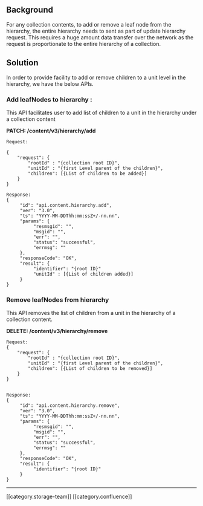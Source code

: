 
## Background
For any collection contents, to add or remove a leaf node from the hierarchy, the entire hierarchy needs to sent as part of update hierarchy request. This requires a huge amount data transfer over the network as the request is proportionate to the entire hierarchy of a collection.


## Solution
In order to provide facility to add or remove children to a unit level in the hierarchy, we have the below APIs.


### Add leafNodes to hierarchy : 
This API facilitates user to add list of children to a unit in the hierarchy under a collection content

 **PATCH: /content/v3/hierarchy/add** 


```
Request:

{
    "request": {
        "rootId" : "{collection root ID}",
		"unitId" : "{first Level parent of the children}",
		"children": [{List of children to be added}]
    }
}
```



```
Response:
{
     "id": "api.content.hierarchy.add",
     "ver": "3.0",
     "ts": "YYYY-MM-DDThh:mm:ssZ+/-nn.nn",
     "params": {
          "resmsgid": "",
          "msgid": "",
          "err": "",
          "status": "successful",
          "errmsg": ""
     },
     "responseCode": "OK",
     "result": {
          "identifier": "{root ID}"
		  "unitId" : [{List of children added}]
     }
}
```



### Remove leafNodes from hierarchy
This API removes the list of children from a unit in the hierarchy of a collection content.

 **DELETE: /content/v3/hierarchy/remove** 


```
Request: 
{
    "request": {
        "rootId" : "{collection root ID}",
		"unitId" : "{first Level parent of the children}",
		"children": [{List of children to be removed}]
    }
}


```



```
Response:
{
     "id": "api.content.hierarchy.remove",
     "ver": "3.0",
     "ts": "YYYY-MM-DDThh:mm:ssZ+/-nn.nn",
     "params": {
          "resmsgid": "",
          "msgid": "",
          "err": "",
          "status": "successful",
          "errmsg": ""
     },
     "responseCode": "OK",
     "result": {
          "identifier": "{root ID}"
     }
}
```




*****

[[category.storage-team]] 
[[category.confluence]] 
